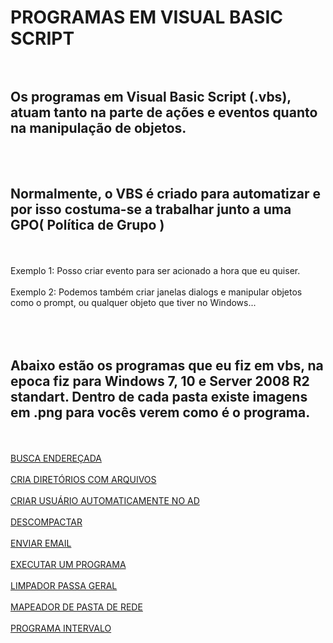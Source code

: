 # PROGRAMAS EM VISUAL BASIC SCRIPT <br><br>

## Os programas em Visual Basic Script (.vbs), atuam tanto na parte de ações e eventos quanto na manipulação de objetos.
<br><br>
## Normalmente, o VBS é criado para automatizar e por isso costuma-se a trabalhar junto a uma GPO( Política de Grupo )
<br><br>
Exemplo 1: Posso criar evento para ser acionado a hora que eu quiser.
<br><br>
Exemplo 2: Podemos também criar janelas dialogs e manipular objetos como o prompt, ou qualquer objeto que tiver no Windows...
<br><br><br><br>
## Abaixo estão os programas que eu fiz em vbs, na epoca fiz para Windows 7, 10 e Server 2008 R2 standart. Dentro de cada pasta existe imagens em .png para vocês verem como é o programa.
<br><br>
<a href="https://github.com/3dinvein/Programas-em-Visual-Basic-Script/tree/main/BUSCA-ENDERECADA">BUSCA ENDEREÇADA</a><br><br>
<a href="https://github.com/3dinvein/Programas-em-Visual-Basic-Script/tree/main/CRIA-DIRETORIOS-COM-ARQUIVOS">CRIA DIRETÓRIOS COM ARQUIVOS</a><br><br>
<a href="https://github.com/3dinvein/Programas-em-Visual-Basic-Script/tree/main/CRIAR-USUARIO-AUTOMATICAMENTE-NO-AD">CRIAR USUÁRIO AUTOMATICAMENTE NO AD</a><br><br>
<a href="https://github.com/3dinvein/Programas-em-Visual-Basic-Script/tree/main/DESCOMPACTAR">DESCOMPACTAR</a><br><br>
<a href="https://github.com/3dinvein/Programas-em-Visual-Basic-Script/tree/main/ENVIAR-EMAIL">ENVIAR EMAIL</a><br><br>
<a href="https://github.com/3dinvein/Programas-em-Visual-Basic-Script/tree/main/EXECUTAR-UM-PROGRAMA">EXECUTAR UM PROGRAMA</a><br><br>
<a href="https://github.com/3dinvein/Programas-em-Visual-Basic-Script/tree/main/LIMPADOR-PASSA-GERAL">LIMPADOR PASSA GERAL</a><br><br>
<a href="https://github.com/3dinvein/Programas-em-Visual-Basic-Script/tree/main/MAPEADOR-DE-PASTA-DE-REDE">MAPEADOR DE PASTA DE REDE</a><br><br>
<a href="https://github.com/3dinvein/Programas-em-Visual-Basic-Script/tree/main/PROGRAMA-INTERVALO">PROGRAMA INTERVALO</a><br><br>
